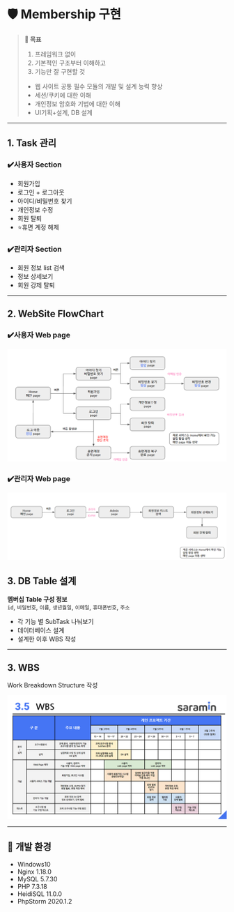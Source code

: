 # 🛡️ Membership 구현

> **🏁 목표**  
> 1. 프레임워크 없이  
> 2. 기본적인 구조부터 이해하고
> 3. 기능만 잘 구현할 것
> - 웹 사이트 공통 필수 모듈의 개발 및 설계 능력 향상
> - 세션/쿠키에 대한 이해
> - 개인정보 암호화 기법에 대한 이해
> - UI기획+설계, DB 설계

---

## 1. Task 관리

### ✔️사용자 Section

- 회원가입
- 로그인 + 로그아웃
- 아이디/비밀번호 찾기
- 개인정보 수정
- 회원 탈퇴
- ⭐휴면 계정 해제

### ✔️관리자 Section
- 회원 정보 list 검색
- 정보 상세보기
- 회원 강제 탈퇴

---

## 2. WebSite FlowChart

### ✔️사용자 Web page

![img](img/Web-Users.PNG)

### ✔️관리자 Web page

![img](img/Web-Admin.PNG)


## 3. DB Table 설계

**멤버십 Table 구성 정보**  
`id`, `비밀번호`, `이름`, `생년월일`, `이메일`, `휴대폰번호`, `주소`

- 각 기능 별 SubTask 나눠보기
- 데이터베이스 설계
- 설계한 이후 WBS 작성

---

## 3. WBS
Work Breakdown Structure 작성

![img](img/WBS.png)

---

## 🧱 개발 환경

- Windows10
- Nginx 1.18.0
- MySQL 5.7.30
- PHP 7.3.18
- HeidiSQL 11.0.0
- PhpStorm 2020.1.2
